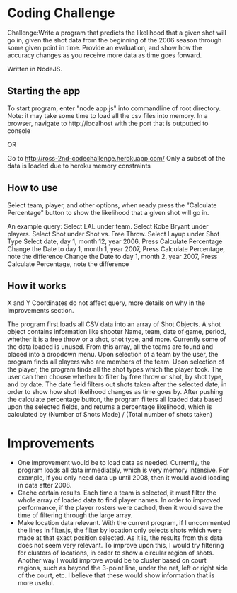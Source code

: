 Coding Challenge
==========================

Challenge:Write a program that predicts the likelihood that a given shot will go in, given the shot data from the
beginning of the 2006 season through some given point in time. Provide an evaluation, and show how the accuracy 
changes as you receive more data as time goes forward.

Written in NodeJS.

Starting the app
---
To start program, enter "node app.js" into commandline of root directory. Note: it may take some time to load all the csv files into memory. In a browser, navigate to http://localhost with the port that is outputted to console

OR


Go to http://ross-2nd-codechallenge.herokuapp.com/
Only a subset of the data is loaded due to heroku memory constraints

How to use
---
Select team, player, and other options, when ready press the "Calculate Percentage" button to show the likelihood 
that a given shot will go in.

An example query:
Select LAL under team.
Select Kobe Bryant under players.
Select Shot under Shot vs. Free Throw.
Select Layup under Shot Type
Select date, day 1, month 12, year 2006, Press Calculate Percentage
Change the Date to day 1, month 1, year 2007, Press Calculate Percentage, note the difference
Change the Date to day 1, month 2, year 2007, Press Calculate Percentage, note the difference

How it works
---
X and Y Coordinates do not affect query, more details on why in the Improvements section.

The program first loads all CSV data into an array of Shot Objects. A shot object contains information like shooter Name, team, date of game, period, whether it is a free throw or a shot, shot type, and more. Currently some of the data loaded is unused.
From this array, all the teams are found and placed into a dropdown menu. Upon selection of a team by the user, the program finds all players who are members of the team. Upon selection of the player, the program finds all the shot types which the player took.
The user can then choose whether to filter by free throw or shot, by shot type, and by date. The date field filters out shots taken after the selected date, in order to show how shot likelihood changes as time goes by.
After pushing the calculate percentage button, the program filters all loaded data based upon the selected fields, and returns a percentage likelihood, which is calculated by (Number of Shots Made) / (Total number of shots taken)


# Improvements
- One improvement would be to load data as needed. Currently, the program loads all data immediately, which is very memory intensive. For example, if you only need data up until 2008, then it would avoid loading in data after 2008.
- Cache certain results. Each time a team is selected, it must filter the whole array of loaded data to find player names. In order to improved performance, if the player rosters were cached, then it would save the time of filtering through the large array.
- Make location data relevant. With the current program, if I uncommented the lines in filter.js, the filter by location only selects shots which were made at that exact position selected. As it is, the results from this data does not seem very relevant. To improve upon this, I would try filtering for clusters of locations, in order to show a circular region of shots. Another way I would improve would be to cluster based on court regions, such as beyond the 3-point line, under the net, left or right side of the court, etc. I believe that these would show information that is more useful.

